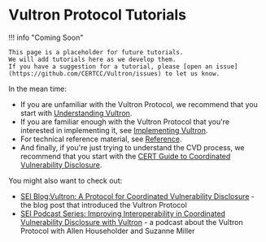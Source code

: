 # Vultron Protocol Tutorials

!!! info "Coming Soon"

    This page is a placeholder for future tutorials.
    We will add tutorials here as we develop them.
    If you have a suggestion for a tutorial, please [open an issue](https://github.com/CERTCC/Vultron/issues) to let us know.


In the mean time:

- If you are unfamiliar with the Vultron Protocol, we recommend that you start with [Understanding Vultron](../topics/index.md).
- If you are familiar enough with the Vultron Protocol that you're interested in implementing it, see [Implementing Vultron](../howto/index.md).
- For technical reference material, see [Reference](../reference/index.md).
- And finally, if you're just trying to understand the CVD process, we recommend that you start with the [CERT Guide to Coordinated Vulnerability Disclosure](https://vuls.cert.org/confluence/display/CVD/).

You might also want to check out:

- [SEI Blog:Vultron: A Protocol for Coordinated Vulnerability Disclosure](https://insights.sei.cmu.edu/blog/vultron-a-protocol-for-coordinated-vulnerability-disclosure/) - the blog post that introduced the Vultron Protocol
- [SEI Podcast Series: Improving Interoperability in Coordinated Vulnerability Disclosure with Vultron](https://youtu.be/8WiSmhxJ2OM) - a podcast about the Vultron Protocol with Allen Householder and Suzanne Miller

